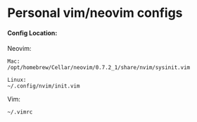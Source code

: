 # Personal vim/neovim configs

#### Config Location: 
Neovim:
```
Mac:
/opt/homebrew/Cellar/neovim/0.7.2_1/share/nvim/sysinit.vim

Linux: 
~/.config/nvim/init.vim
```

Vim:
```
~/.vimrc
```

